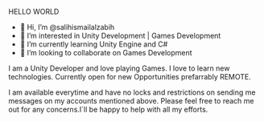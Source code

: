 HELLO WORLD

- 👋 Hi, I’m @salihismailalzabih
- 👀 I’m interested in Unity Development | Games Development
- 🌱 I’m currently learning Unity Engine and C#
- 💞️ I’m looking to collaborate on Games Development


I am a Unity Developer and love playing Games.
I love to learn new technologies.
Currently open for new Opportunities prefarrably REMOTE.

I am available everytime and have no locks and restrictions on sending me messages on my accounts mentioned above.
Please feel free to reach me out for any concerns.I`ll be happy to help with all my efforts.


<!---
salihismailalzabih/salihismailalzabih is a ✨ special ✨ repository because its `README.md` (this file) appears on your GitHub profile.
You can click the Preview link to take a look at your changes.
--->
